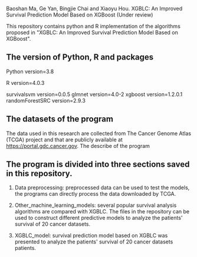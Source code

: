 Baoshan Ma, Ge Yan, Bingjie Chai and Xiaoyu Hou. XGBLC: An Improved Survival Prediction Model Based on XGBoost (Under review)

This repository contains python and R implementation of the algorithms proposed in "XGBLC: An Improved Survival Prediction Model Based on XGBoost".


## The version of Python, R and packages

Python version=3.8

R version=4.0.3

survivalsvm version=0.0.5
glmnet version=4.0-2
xgboost version=1.2.0.1
randomForestSRC version=2.9.3


## The datasets of the program

The data used in this research are collected from The Cancer Genome Atlas (TCGA) project and that are publicly available at https://portal.gdc.cancer.gov.
The describe of the program


## The program is divided into three sections saved in this repository.

1) Data preprocessing: preprocessed data can be used to test the models, the programs can directly process the data downloaded by TCGA.

2) Other_machine_learning_models: several popular survival analysis algorithms are compared with XGBLC. The files in the repository can be used to construct different predictive models to analyze the patients' survival of 20 cancer datasets.

3) XGBLC_model: survival prediction model based on XGBLC was presented to analyze the patients' survival of 20 cancer datasets patients.
